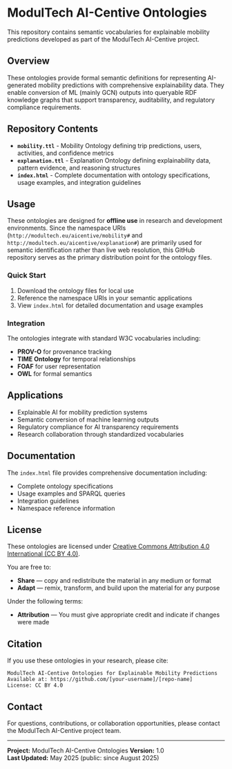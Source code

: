 # ModulTech AI-Centive Ontologies

This repository contains semantic vocabularies for explainable mobility predictions developed as part of the ModulTech AI-Centive project.

## Overview

These ontologies provide formal semantic definitions for representing AI-generated mobility predictions with comprehensive explainability data. They enable conversion of ML (mainly GCN) outputs into queryable RDF knowledge graphs that support transparency, auditability, and regulatory compliance requirements.

## Repository Contents

- **`mobility.ttl`** - Mobility Ontology defining trip predictions, users, activities, and confidence metrics
- **`explanation.ttl`** - Explanation Ontology defining explainability data, pattern evidence, and reasoning structures
- **`index.html`** - Complete documentation with ontology specifications, usage examples, and integration guidelines

## Usage

These ontologies are designed for **offline use** in research and development environments. Since the namespace URIs (`http://modultech.eu/aicentive/mobility#` and `http://modultech.eu/aicentive/explanation#`) are primarily used for semantic identification rather than live web resolution, this GitHub repository serves as the primary distribution point for the ontology files.

### Quick Start

1. Download the ontology files for local use
2. Reference the namespace URIs in your semantic applications
3. View `index.html` for detailed documentation and usage examples

### Integration

The ontologies integrate with standard W3C vocabularies including:
- **PROV-O** for provenance tracking
- **TIME Ontology** for temporal relationships  
- **FOAF** for user representation
- **OWL** for formal semantics

## Applications

- Explainable AI for mobility prediction systems
- Semantic conversion of machine learning outputs
- Regulatory compliance for AI transparency requirements
- Research collaboration through standardized vocabularies

## Documentation

The `index.html` file provides comprehensive documentation including:
- Complete ontology specifications
- Usage examples and SPARQL queries
- Integration guidelines
- Namespace reference information

## License

These ontologies are licensed under [Creative Commons Attribution 4.0 International (CC BY 4.0)](https://creativecommons.org/licenses/by/4.0/).

You are free to:
- **Share** — copy and redistribute the material in any medium or format
- **Adapt** — remix, transform, and build upon the material for any purpose

Under the following terms:
- **Attribution** — You must give appropriate credit and indicate if changes were made

## Citation

If you use these ontologies in your research, please cite:

```
ModulTech AI-Centive Ontologies for Explainable Mobility Predictions
Available at: https://github.com/[your-username]/[repo-name]
License: CC BY 4.0
```

## Contact

For questions, contributions, or collaboration opportunities, please contact the ModulTech AI-Centive project team.

---

**Project:** ModulTech AI-Centive Ontologies
**Version:** 1.0  
**Last Updated:** May 2025 (public: since August 2025)
